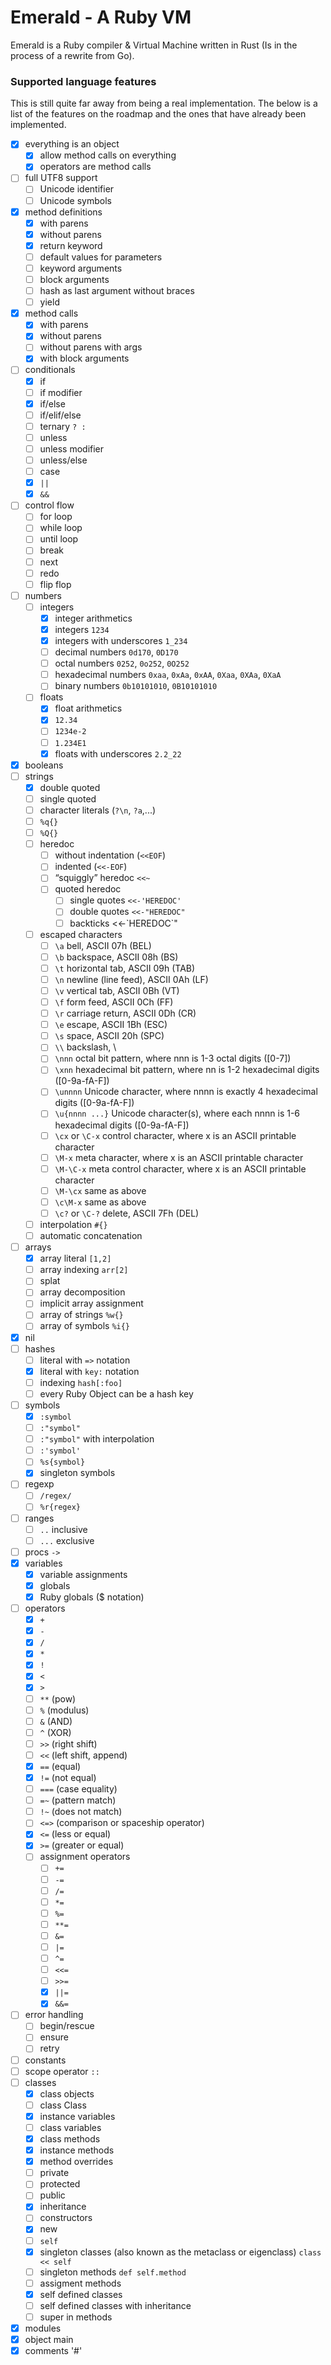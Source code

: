 # Emerald - A Ruby VM

Emerald is a Ruby compiler & Virtual Machine written in Rust (Is in the process of a rewrite from Go).

### Supported language features
This is still quite far away from being a real implementation.
The below is a list of the features on the roadmap and the ones that have already been implemented.

- [x] everything is an object
    - [x] allow method calls on everything
    - [x] operators are method calls
- [ ] full UTF8 support
    - [ ] Unicode identifier
    - [ ] Unicode symbols
- [x] method definitions
    - [x] with parens
    - [x] without parens
    - [x] return keyword
    - [ ] default values for parameters
    - [ ] keyword arguments
    - [ ] block arguments
    - [ ] hash as last argument without braces
    - [ ] yield
- [x] method calls
    - [x] with parens
    - [x] without parens
    - [ ] without parens with args
    - [x] with block arguments
- [ ] conditionals
    - [x] if
    - [ ] if modifier
    - [x] if/else
    - [ ] if/elif/else
    - [ ] ternary `? : `
    - [ ] unless
    - [ ] unless modifier
    - [ ] unless/else
    - [ ] case
    - [x] `||`
    - [x] `&&`
- [ ] control flow
    - [ ] for loop
    - [ ] while loop
    - [ ] until loop
    - [ ] break
    - [ ] next
    - [ ] redo
    - [ ] flip flop
- [ ] numbers
    - [ ] integers
        - [x] integer arithmetics
        - [x] integers `1234`
        - [x] integers with underscores `1_234`
        - [ ] decimal numbers `0d170`, `0D170`
        - [ ] octal numbers `0252`, `0o252`, `0O252`
        - [ ] hexadecimal numbers `0xaa`, `0xAa`, `0xAA`, `0Xaa`, `0XAa`, `0XaA`
        - [ ] binary numbers `0b10101010`, `0B10101010`
    - [ ] floats
        - [x] float arithmetics
        - [x] `12.34`
        - [ ] `1234e-2`
        - [ ] `1.234E1`
        - [x] floats with underscores `2.2_22`
- [x] booleans
- [ ] strings
    - [x] double quoted
    - [ ] single quoted
    - [ ] character literals (`?\n`, `?a`,...)
    - [ ] `%q{}`
    - [ ] `%Q{}`
    - [ ] heredoc
        - [ ] without indentation (`<<EOF`)
        - [ ] indented (`<<-EOF`)
        - [ ] “squiggly” heredoc `<<~`
        - [ ] quoted heredoc
            - [ ] single quotes `<<-'HEREDOC'`
            - [ ] double quotes `<<-"HEREDOC"`
            - [ ] backticks <<-\`HEREDOC\`"
    - [ ] escaped characters
        - [ ] `\a` bell, ASCII 07h (BEL)
        - [ ] 	`\b` backspace, ASCII 08h (BS)
        - [ ] 	`\t` horizontal tab, ASCII 09h (TAB)
        - [ ] 	`\n` newline (line feed), ASCII 0Ah (LF)
        - [ ] 	`\v` vertical tab, ASCII 0Bh (VT)
        - [ ] 	`\f` form feed, ASCII 0Ch (FF)
        - [ ] 	`\r` carriage return, ASCII 0Dh (CR)
        - [ ] 	`\e` escape, ASCII 1Bh (ESC)
        - [ ] 	`\s` space, ASCII 20h (SPC)
        - [ ] 	`\\` backslash, \
        - [ ] 	`\nnn` octal bit pattern, where nnn is 1-3 octal digits ([0-7])
        - [ ] 	`\xnn` hexadecimal bit pattern, where nn is 1-2 hexadecimal digits ([0-9a-fA-F])
        - [ ] `\unnnn` Unicode character, where nnnn is exactly 4 hexadecimal digits ([0-9a-fA-F])
        - [ ] `\u{nnnn ...}` Unicode character(s), where each nnnn is 1-6 hexadecimal digits ([0-9a-fA-F])
        - [ ] `\cx` or `\C-x` control character, where x is an ASCII printable character
        - [ ] `\M-x` meta character, where x is an ASCII printable character
        - [ ] `\M-\C-x` meta control character, where x is an ASCII printable character
        - [ ] `\M-\cx` same as above
        - [ ] `\c\M-x` same as above
        - [ ] `\c?` or `\C-?` delete, ASCII 7Fh (DEL)
    - [ ] interpolation `#{}`
    - [ ] automatic concatenation
- [ ] arrays
    - [x] array literal `[1,2]`
    - [ ] array indexing `arr[2]`
    - [ ] splat
    - [ ] array decomposition
    - [ ] implicit array assignment
    - [ ] array of strings `%w{}`
    - [ ] array of symbols `%i{}`
- [x] nil
- [ ] hashes
    - [ ] literal with `=>` notation
    - [x] literal with `key:` notation
    - [ ] indexing `hash[:foo]`
    - [ ] every Ruby Object can be a hash key
- [ ] symbols
    - [x] `:symbol`
    - [ ] `:"symbol"`
    - [ ] `:"symbol"` with interpolation
    - [ ] `:'symbol'`
    - [ ] `%s{symbol}`
    - [x] singleton symbols
- [ ] regexp
    - [ ] `/regex/`
    - [ ] `%r{regex}`
- [ ] ranges
    - [ ] `..` inclusive
    - [ ] `...` exclusive
- [ ] procs `->`
- [x] variables
    - [x] variable assignments
    - [x] globals
    - [x] Ruby globals ($ notation)
- [ ] operators
    - [x] `+`
    - [x] `-`
    - [x] `/`
    - [x] `*`
    - [x] `!`
    - [x] `<`
    - [x] `>`
    - [ ] `**` (pow)
    - [ ] `%` (modulus)
    - [ ] `&` (AND)
    - [ ] `^` (XOR)
    - [ ] `>>` (right shift)
    - [ ] `<<` (left shift, append)
    - [x] `==` (equal)
    - [x] `!=` (not equal)
    - [ ] `===` (case equality)
    - [ ] `=~` (pattern match)
    - [ ] `!~` (does not match)
    - [ ] `<=>` (comparison or spaceship operator)
    - [x] `<=` (less or equal)
    - [x] `>=` (greater or equal)
    - [ ] assignment operators
        - [ ] `+=`
        - [ ] `-=`
        - [ ] `/=`
        - [ ] `*=`
        - [ ] `%=`
        - [ ] `**=`
        - [ ] `&=`
        - [ ] `|=`
        - [ ] `^=`
        - [ ] `<<=`
        - [ ] `>>=`
        - [x] `||=`
        - [x] `&&=`
- [ ] error handling
    - [ ] begin/rescue
    - [ ] ensure
    - [ ] retry
- [ ] constants
- [ ] scope operator `::`
- [ ] classes
    - [x] class objects
    - [ ] class Class
    - [x] instance variables
    - [ ] class variables
    - [x] class methods
    - [x] instance methods
    - [x] method overrides
    - [ ] private
    - [ ] protected
    - [ ] public
    - [x] inheritance
    - [ ] constructors
    - [x] new
    - [ ] `self`
    - [x] singleton classes (also known as the metaclass or eigenclass) `class << self`
    - [ ] singleton methods `def self.method`
    - [ ] assigment methods
    - [x] self defined classes
    - [ ] self defined classes with inheritance
    - [ ] super in methods
- [x] modules
- [x] object main
- [x] comments '#'
